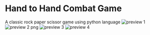 # Hand to Hand Combat Game
A classic rock paper scissor game using python language
![preview 1 ](https://github.com/RahulSharma2109/Rock-Paper-scissor-game/assets/91956095/6203cc87-6fbc-4c1b-9d2a-42526bbd2fb6)
![preview 2  png ](https://github.com/RahulSharma2109/Rock-Paper-scissor-game/assets/91956095/4895712b-12d0-4f57-b523-0aeb154c3e84)
![preview 3](https://github.com/RahulSharma2109/Rock-Paper-scissor-game/assets/91956095/4b81307e-88f7-45f7-8c89-1e0835468dc7)
![preview 4](https://github.com/RahulSharma2109/Rock-Paper-scissor-game/assets/91956095/90cc0d41-19e8-424f-9f98-8e41f8961eab)

